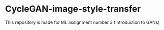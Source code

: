 # CycleGAN-image-style-transfer
This repository is made for ML assignment number 3 (Introduction to GANs)
